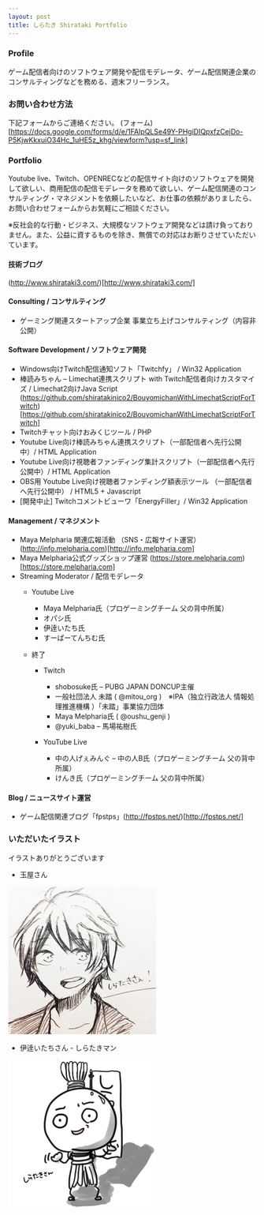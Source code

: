 ```yaml
---
layout: post
title: しらたき Shirataki Portfolio
---
```


### Profile

ゲーム配信者向けのソフトウェア開発や配信モデレータ、ゲーム配信関連企業のコンサルティングなどを務める、週末フリーランス。

### お問い合わせ方法

下記フォームからご連絡ください。
(フォーム)[https://docs.google.com/forms/d/e/1FAIpQLSe49Y-PHgiDIQpxfzCejDo-P5KjwKkxuiO34Hc_1uHE5z_khg/viewform?usp=sf_link]

### Portfolio

Youtube live、Twitch、OPENRECなどの配信サイト向けのソフトウェアを開発して欲しい、商用配信の配信モデレータを務めて欲しい、ゲーム配信関連のコンサルティング・マネジメントを依頼したいなど、お仕事の依頼がありましたら、お問い合わせフォームからお気軽にご相談ください。

※反社会的な行動・ビジネス、大規模なソフトウェア開発などは請け負っておりません。また、公益に資するものを除き、無償での対応はお断りさせていただいています。


#### 技術ブログ

(http://www.shirataki3.com/)[http://www.shirataki3.com/]

#### Consulting / コンサルティング
- ゲーミング関連スタートアップ企業 事業立ち上げコンサルティング（内容非公開）

#### Software Development / ソフトウェア開発
- Windows向けTwitch配信通知ソフト「Twitchfy」 / Win32 Application
- 棒読みちゃん – Limechat連携スクリプト with Twitch配信者向けカスタマイズ / Limechat2向けJava Script (https://github.com/shiratakinico2/BouyomichanWithLimechatScriptForTwitch)[https://github.com/shiratakinico2/BouyomichanWithLimechatScriptForTwitch]
- Twitchチャット向けおみくじツール / PHP
- Youtube Live向け棒読みちゃん連携スクリプト（一部配信者へ先行公開中）/ HTML Application
- Youtube Live向け視聴者ファンディング集計スクリプト（一部配信者へ先行公開中）/ HTML Application
- OBS用 Youtube Live向け視聴者ファンディング額表示ツール （一部配信者へ先行公開中） / HTML5 + Javascript
- [開発中止] Twitchコメントビューワ「EnergyFiller」/ Win32 Application

#### Management / マネジメント
- Maya Melpharia 関連広報活動 （SNS・広報サイト運営）(http://info.melpharia.com)[http://info.melpharia.com]
- Maya Melpharia公式グッズショップ運営 (https://store.melpharia.com) [https://store.melpharia.com]
- Streaming Moderator / 配信モデレータ
  - Youtube Live
    - Maya Melpharia氏（プロゲーミングチーム 父の背中所属）
    - オパシ氏
    - 伊逹いたち氏
    - すーぱーてんちむ氏

  - 終了
    - Twitch
      - shobosuke氏 – PUBG JAPAN DONCUP主催
      - 一般社団法人 未踏   ( @mitou_org )　※IPA（独立行政法人 情報処理推進機構 ）「未踏」事業協力団体
      - Maya Melpharia氏 ( @oushu_genji )
      - @yuki_baba – 馬場祐樹氏

    - YouTube Live
      - 中の人げぇみんぐ – 中の人B氏（プロゲーミングチーム 父の背中所属）
      - けんき氏（プロゲーミングチーム 父の背中所属）

#### Blog / ニュースサイト運営
- ゲーム配信関連ブログ「fpstps」(http://fpstps.net/)[http://fpstps.net/]

### いただいたイラスト

イラストありがとうございます

- 玉屋さん<br />
<img src="img/illust.jpg" width="300">

- 伊逹いたちさん - しらたきマン<br />
<img src="img/8gaiHbea-600x600.jpg" width="300">
